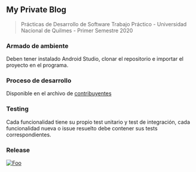 ## My Private Blog
> Prácticas de Desarrollo de Software
> Trabajo Práctico - Universidad Nacional de Quilmes - Primer Semestre 2020

### Armado de ambiente
Deben tener instalado Android Studio, clonar el repositorio e importar el proyecto en el programa.

### Proceso de desarrollo

Disponible en el archivo de [contribuyentes](https://github.com/PracticaDS/s1-2020-tp-grupo4/blob/master/Contributors.md)

### Testing
Cada funcionalidad tiene su propio test unitario y test de integración, cada funcionalidad nueva o issue resuelto debe contener sus tests correspondientes.

### Release

<a href="https://play.google.com/store/apps/details?id=ar.edu.unq.pdes.grupo4" rel="some text" target="_blank">![Foo](https://play.google.com/intl/en_us/badges/static/images/badges/en_badge_web_generic.png)</a>

